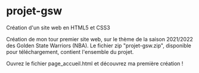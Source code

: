 # projet-gsw
Création d'un site web en HTML5 et CSS3

Création de mon tour premier site web, sur le thème de la saison 2021/2022 des Golden State Warriors (NBA). 
Le fichier zip "projet-gsw.zip", disponible pour téléchargement, contient l'ensemble du projet. 

Ouvrez le fichier page_accueil.html et découvrez ma première création ! 
